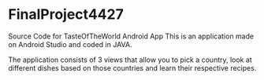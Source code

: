 # FinalProject4427
Source Code for TasteOfTheWorld Android App
This is an application made on Android Studio and coded in JAVA.

The application consists of 3 views that allow you to pick a country, look at different dishes based on those countries and learn their respective recipes.

